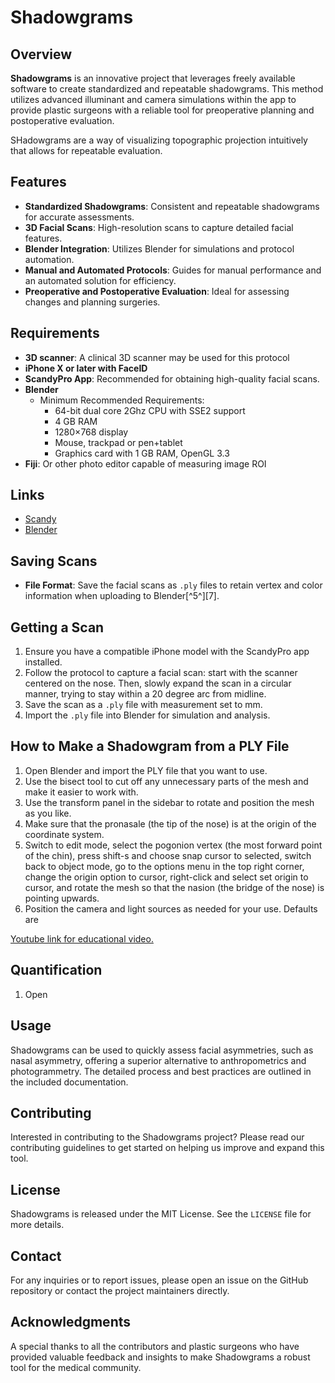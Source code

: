 # Shadowgrams

## Overview
**Shadowgrams** is an innovative project that leverages freely available software to create standardized and repeatable shadowgrams. This method utilizes advanced illuminant and camera simulations within the app to provide plastic surgeons with a reliable tool for preoperative planning and postoperative evaluation.

SHadowgrams are a way of visualizing topographic projection intuitively that allows for repeatable evaluation.

## Features
- **Standardized Shadowgrams**: Consistent and repeatable shadowgrams for accurate assessments.
- **3D Facial Scans**: High-resolution scans to capture detailed facial features.
- **Blender Integration**: Utilizes Blender for simulations and protocol automation.
- **Manual and Automated Protocols**: Guides for manual performance and an automated solution for efficiency.
- **Preoperative and Postoperative Evaluation**: Ideal for assessing changes and planning surgeries.

## Requirements
- **3D scanner**: A clinical 3D scanner may be used for this protocol
- **iPhone X or later with FaceID**
- **ScandyPro App**: Recommended for obtaining high-quality facial scans.
- **Blender**
    - Minimum Recommended Requirements:
      - 64-bit dual core 2Ghz CPU with SSE2 support
      - 4 GB RAM
      - 1280×768 display
      - Mouse, trackpad or pen+tablet
      - Graphics card with 1 GB RAM, OpenGL 3.3
- **Fiji**: Or other photo editor capable of measuring image ROI

## Links
- [Scandy](https://www.scandy.co/apps/scandy-pro)
- [Blender](https://www.blender.org/download/)

## Saving Scans
- **File Format**: Save the facial scans as `.ply` files to retain vertex and color information when uploading to Blender[^5^][7].

## Getting a Scan
1. Ensure you have a compatible iPhone model with the ScandyPro app installed.
2. Follow the protocol to capture a facial scan: start with the scanner centered on the nose. Then, slowly expand the scan in a circular manner, trying to stay within a 20 degree arc from midline.
3. Save the scan as a `.ply` file with measurement set to mm.
4. Import the `.ply` file into Blender for simulation and analysis.

## How to Make a Shadowgram from a PLY File
1. Open Blender and import the PLY file that you want to use.
2. Use the bisect tool to cut off any unnecessary parts of the mesh and make it easier to work with.
3. Use the transform panel in the sidebar to rotate and position the mesh as you like.
4. Make sure that the pronasale (the tip of the nose) is at the origin of the coordinate system.
5. Switch to edit mode, select the pogonion vertex (the most forward point of the chin), press shift-s and choose snap cursor to selected, switch back to object mode, go to the options menu in the top right corner, change the origin option to cursor, right-click and select set origin to cursor, and rotate the mesh so that the nasion (the bridge of the nose) is pointing upwards.
6. Position the camera and light sources as needed for your use. Defaults are 

[Youtube link for educational video.](https://youtu.be/yPQkbHup7DQ)

## Quantification
1. Open 

## Usage
Shadowgrams can be used to quickly assess facial asymmetries, such as nasal asymmetry, offering a superior alternative to anthropometrics and photogrammetry. The detailed process and best practices are outlined in the included documentation.

## Contributing
Interested in contributing to the Shadowgrams project? Please read our contributing guidelines to get started on helping us improve and expand this tool.

## License
Shadowgrams is released under the MIT License. See the `LICENSE` file for more details.

## Contact
For any inquiries or to report issues, please open an issue on the GitHub repository or contact the project maintainers directly.

## Acknowledgments
A special thanks to all the contributors and plastic surgeons who have provided valuable feedback and insights to make Shadowgrams a robust tool for the medical community.
